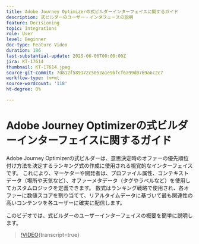 ```yaml
---
title: Adobe Journey Optimizerの式ビルダーインターフェイスに関するガイド
description: 式ビルダーのユーザー・インタフェースの説明
feature: Decisioning
topic: Integrations
role: User
level: Beginner
doc-type: Feature Video
duration: 186
last-substantial-update: 2025-06-06T00:00:00Z
jira: KT-17614
thumbnail: KT-17614.jpeg
source-git-commit: 7d812f589172c5052a1e9bfcf6a99d0769a6c2c7
workflow-type: tm+mt
source-wordcount: '118'
ht-degree: 0%

---
```


# Adobe Journey Optimizerの式ビルダーインターフェイスに関するガイド

Adobe Journey Optimizerの式ビルダーは、意思決定時のオファーの優先順位付け方法を決定するランキング式の作成に使用される視覚的なインターフェイスです。 これにより、マーケターや開発者は、プロファイル属性、コンテキストデータ（場所や天気など）、オファーメタデータ（タグやラベルなど）を使用してカスタムロジックを定義できます。 数式はランキング戦略で使用され、各オファーに数値スコアを割り当てて、リアルタイムデータに基づいて最も関連性の高いコンテンツを各ユーザーに確実に配信します。


このビデオでは、式ビルダーのユーザーインターフェイスの概要を簡単に説明します。

>[!VIDEO](https://video.tv.adobe.com/v/3463738?quality=12&learn=on){transcript=true}
